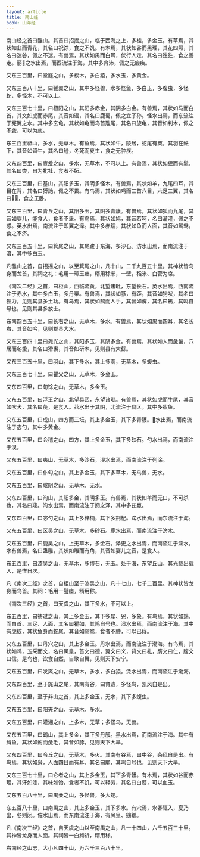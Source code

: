 ```yaml
---
layout: article
title: 南山经
book: 山海经
---
```


南山经之首曰䧿山。其首曰招摇之山，临于西海之上，多桂，多金玉。有草焉，其状如韭而青花，其名曰祝馀，食之不饥。有木焉，其状如谷而黑理，其花四照，其名曰迷谷，佩之不迷。有兽焉，其状如禺而白耳，伏行人走，其名曰狌狌，食之善走。丽𪊨之水出焉，而西流注于海，其中多育沛，佩之无瘕疾。

又东三百里，曰堂庭之山，多棪木，多白猿，多水玉，多黄金。

又东三百八十里，曰猨翼之山，其中多怪兽，水多怪鱼，多白玉，多腹虫，多怪蛇，多怪木，不可以上。

又东三百七十里，曰杻阳之山，其阳多赤金，其阴多白金。有兽焉，其状如马而白首，其文如虎而赤尾，其音如谣，其名曰鹿蜀，佩之宜子孙。怪水出焉，而东流注于宪翼之水。其中多玄龟，其状如龟而鸟首虺尾，其名曰旋龟，其音如判木，佩之不聋，可以为底。

东三百里祗山，多水，无草木。有鱼焉，其状如牛，陵居，蛇尾有翼，其羽在魼下，其音如留牛，其名曰鯥，冬死而夏生，食之无肿疾。

又东四百里，曰亶爰之山，多水，无草木，不可以上。有兽焉，其状如狸而有髦，其名曰类，自为牝牡，食者不妬。

又东三百里，曰基山，其阳多玉，其阴多怪木。有兽焉，其状如羊，九尾四耳，其目在背，其名曰猼訑，佩之不畏。有鸟焉，其状如鸡而三首六目，六足三翼，其名曰𪁺𩿧，食之无卧。

又东三百里，曰青丘之山，其阳多玉，其阴多青䨼。有兽焉，其状如狐而九尾，其音如婴儿，能食人，食者不蛊。有鸟焉，其状如鸠，其音若呵，名曰灌灌，佩之不惑。英水出焉，南流注于即翼之泽。其中多赤鱬，其状如鱼而人面，其音如鸳鸯，食之不疥。

又东三百五十里，曰箕尾之山，其尾踆于东海，多沙石。汸水出焉，而南流注于淯，其中多白玉。

凡䧿山之首，自招摇之山，以至箕尾之山，凡十山，二千九百五十里。其神状皆鸟身而龙首，其祠之礼：毛用一璋玉瘗，糈用稌米，一壁，稻米、白菅为席。

《南次二经》之首，曰柜山，西临流黄，北望诸毗，东望长右。英水出焉，西南流注于赤水，其中多白玉，多丹粟。有兽焉，其状如豚，有距，其音如狗吠，其名曰狸力，见则其县多土功。有鸟焉，其状如鸱而人手，其音如痹，其名曰鴸，其鸣自号也，见则其县多放士。

东南四百五十里，曰长右之山，无草木，多水。有兽焉，其状如禺而四耳，其名长右，其音如吟，见则郡县大水。

又东三百四十里曰尧光之山，其阳多玉，其阴多金。有兽焉，其状如人而彘鬣，穴居而冬蛰，其名曰猾褢，其音如斫木，见则县有大繇。

又东三百五十里，曰羽山，其下多水，其上多雨，无草木，多蝮虫。

又东三百七十里，曰瞿父之山，无草木，多金玉。

又东四百里，曰句馀之山，无草木，多金玉。

又东五百里，曰浮玉之山，北望具区，东望诸毗。有兽焉，其状如虎而牛尾，其音如吠犬，其名曰彘，是食人。苕水出于其阴，北流注于具区。其中多鮆鱼。

又东五百里，曰成山，四方而三坛，其上多金玉，其下多青䨼。𨴯水出焉，而南流注于宓勺，其中多黄金。

又东五百里，曰会稽之山，四方，其上多金玉，其下多砆石。勺水出焉，而南流注于湨。

又东五百里，曰夷山，无草木，多沙石，湨水出焉，而南流注于列涂。

又东五百里，曰仆勾之山，其上多金玉，其下多草木，无鸟兽，无水。

又东五百里，曰咸阴之山，无草木，无水。

又东四百里，曰洵山，其阳多金，其阴多玉。有兽焉，其状如羊而无口，不可杀也，其名曰䍺。洵水出焉，而南流注于阏之泽，其中多芘蠃。

又东四百里，曰宓勺之山，其上多梓楠，其下多荆杞。滂水出焉，而东流注于海。

又东五百里，曰区吴之山，无草木，多砂石。鹿水出焉，而南流注于滂水。

又东五百里，曰鹿吴之山，上无草木，多金石。泽更之水出焉，而南流注于滂水。水有兽焉，名曰蛊雕，其状如雕而有角，其音如婴儿之音，是食人。

东五百里，曰漆吴之山，无草木，多博石，无玉。处于海，东望丘山，其光载出载入，是惟日次。

凡《南次二经》之首，自柜山至于漆吴之山，凡十七山，七千二百里。其神状皆龙身而鸟首。其祠：毛用一璧瘗，糈用稌。

《南次三经》之首，曰天虞之山，其下多水，不可以上。

东五百里，曰祷过之山，其上多金玉，其下多犀、兕，多象。有鸟焉，其状如鵁，而白首、三足、人面，其名曰瞿如，其鸣自号也。泿水出焉，而南流注于海。其中有虎蛟，其状鱼身而蛇尾，其音如鸳鸯，食者不肿，可以已痔。

又东五百里，曰丹穴之山，其上多金玉。丹水出焉，而南流注于渤海。有鸟焉，其状如鸡，五采而文，名曰凤皇，首文曰德，翼文曰义，背文曰礼，膺文曰仁，腹文曰信。是鸟也，饮食自然，自歌自舞，见则天下安宁。

又东五百里，曰发爽之山，无草木，多水，多白猿。泛水出焉，而南流注于渤海。

又东四百里，至于旄山之尾，其南有谷，曰育遗，多怪鸟，凯风自是出。

又东四百里，至于非山之首，其上多金玉，无水，其下多蝮虫。

又东五百里，曰阳夹之山，无草木，多水。

又东五百里，曰灌湘之山，上多木，无草；多怪鸟，无兽。

又东五百里，曰鷄山，其上多金，其下多丹雘。黑水出焉，而南流注于海。其中有鱄鱼，其状如鲋而彘毛，其音如豚，见则天下大旱。

又东四百里，曰令丘之山，无草木，多火。其南有谷焉，曰中谷，条风自是出。有鸟焉，其状如枭，人面四目而有耳，其名曰顒，其鸣自号也，见则天下大旱。

又东三百七十里，曰仑者之山，其上多金玉，其下多青䨼。有木焉，其状如谷而赤理，其汗如漆，其味如饴，食者不饥，可以释劳，其名曰白䓘，可以血玉。

又东五百八十里，曰禺槀之山，多怪兽，多大蛇。

东五百八十里，曰南禺之山，其上多金玉，其下多水。有穴焉，水春辄入，夏乃出，冬则闭。佐水出焉，而东南流注于海，有凤皇、鵷鶵。

凡《南次三经》之首，自天虞之山以至南禺之山，凡一十四山，六千五百三十里。其神皆龙身而人面。其祠皆一白狗祈，糈用稌。

右南经之山志，大小凡四十山，万六千三百八十里。

